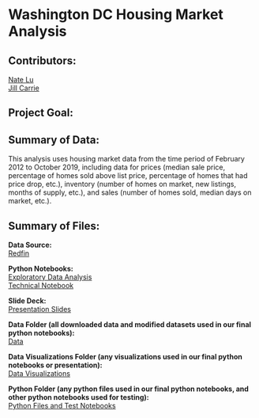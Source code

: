 # Washington DC Housing Market Analysis

## Contributors: 

[Nate Lu](https://github.com/iuniorhsiung)
<br>
[Jill Carrie](https://github.com/MFAP9)

## Project Goal:


## Summary of Data:

This analysis uses housing market data from the time period of February 2012 to October 2019, including data for prices (median sale price, percentage of homes sold above list price, percentage of homes that had price drop, etc.), inventory (number of homes on market, new listings, months of supply, etc.), and sales (number of homes sold, median days on market, etc.).

## Summary of Files:

**Data Source:**
<br>
[Redfin](https://www.redfin.com/blog/data-center)

**Python Notebooks:**
<br>
[Exploratory Data Analysis]()
<br>
[Technical Notebook]()

**Slide Deck:**
<br>
[Presentation Slides]()

**Data Folder (all downloaded data and modified datasets used in our final python notebooks):**
<br>
[Data]()

**Data Visualizations Folder (any visualizations used in our final python notebooks or presentation):**
<br>
[Data Visualizations]()

**Python Folder (any python files used in our final python notebooks, and other python notebooks used for testing):**
<br>
[Python Files and Test Notebooks]()
